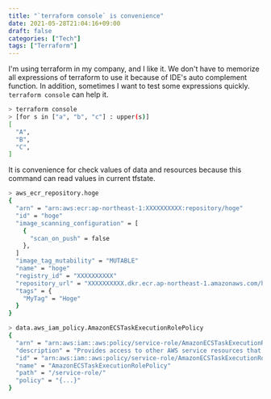 ```yaml
---
title: "`terraform console` is convenience"
date: 2021-05-28T21:04:16+09:00
draft: false
categories: ["Tech"]
tags: ["Terraform"]
---
```


I'm using terraform in my company, and I like it. We don't have to memorize all expressions of terraform to use it because of IDE's auto complement function. In addition, sometimes I want to test some expressions quickly. `terraform console` can help it. 

```bash
> terraform console
> [for s in ["a", "b", "c"] : upper(s)]
[
  "A",
  "B",
  "C",
]
```

It is convenience for check values of data and resources because this command can read values in current tfstate.

```bash
> aws_ecr_repository.hoge
{
  "arn" = "arn:aws:ecr:ap-northeast-1:XXXXXXXXXX:repository/hoge"
  "id" = "hoge"
  "image_scanning_configuration" = [
    {
      "scan_on_push" = false
    },
  ]
  "image_tag_mutability" = "MUTABLE"
  "name" = "hoge"
  "registry_id" = "XXXXXXXXXX"
  "repository_url" = "XXXXXXXXXX.dkr.ecr.ap-northeast-1.amazonaws.com/hoge"
  "tags" = {
    "MyTag" = "Hoge"
  }
}

> data.aws_iam_policy.AmazonECSTaskExecutionRolePolicy
{
  "arn" = "arn:aws:iam::aws:policy/service-role/AmazonECSTaskExecutionRolePolicy"
  "description" = "Provides access to other AWS service resources that are required to run Amazon ECS tasks"
  "id" = "arn:aws:iam::aws:policy/service-role/AmazonECSTaskExecutionRolePolicy"
  "name" = "AmazonECSTaskExecutionRolePolicy"
  "path" = "/service-role/"
  "policy" = "{...}"
}
```